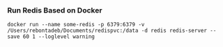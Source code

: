 
### Run Redis Based on Docker

```
docker run --name some-redis -p 6379:6379 -v /Users/rebontadeb/Documents/redispvc:/data -d redis redis-server --save 60 1 --loglevel warning
```
